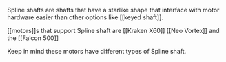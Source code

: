 Spline shafts are shafts that have a starlike shape that interface with motor hardware easier than other options like [[keyed shaft]].

[[motors]]s that support Spline shaft are [[Kraken X60]] [[Neo Vortex]] and the [[Falcon 500]]

Keep in mind these motors have different types of Spline shaft.